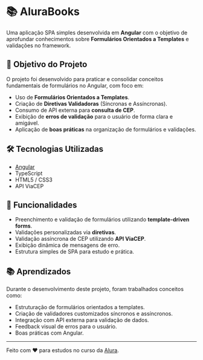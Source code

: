 # 📚 AluraBooks

Uma aplicação SPA simples desenvolvida em **Angular** com o objetivo de aprofundar conhecimentos sobre **Formulários Orientados a Templates** e validações no framework.

## 🎯 Objetivo do Projeto

O projeto foi desenvolvido para praticar e consolidar conceitos fundamentais de formulários no Angular, com foco em:

- Uso de **Formulários Orientados a Templates**.
- Criação de **Diretivas Validadoras** (Síncronas e Assíncronas).
- Consumo de API externa para **consulta de CEP**.
- Exibição de **erros de validação** para o usuário de forma clara e amigável.
- Aplicação de **boas práticas** na organização de formulários e validações.

## 🛠 Tecnologias Utilizadas

- [Angular](https://angular.io/)
- TypeScript
- HTML5 / CSS3
- API ViaCEP

## 🚀 Funcionalidades

- Preenchimento e validação de formulários utilizando **template-driven forms**.
- Validações personalizadas via **diretivas**.
- Validação assíncrona de CEP utilizando **API ViaCEP**.
- Exibição dinâmica de mensagens de erro.
- Estrutura simples de SPA para estudo e prática.

## 📚 Aprendizados

Durante o desenvolvimento deste projeto, foram trabalhados conceitos como:
- Estruturação de formulários orientados a templates.
- Criação de validadores customizados síncronos e assíncronos.
- Integração com API externa para validação de dados.
- Feedback visual de erros para o usuário.
- Boas práticas com Angular.

---

Feito com ❤️ para estudos no curso da [Alura](https://www.alura.com.br/).
